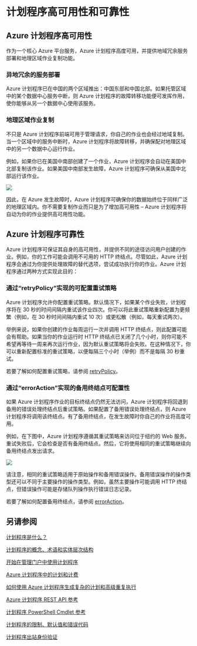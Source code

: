 <properties
 pageTitle="计划程序高可用性和可靠性"
 description="计划程序高可用性和可靠性"
 services="scheduler"
 documentationCenter=".NET"
 authors="krisragh"
 manager="dwrede"
 editor=""/>
<tags
 ms.service="scheduler"
 ms.workload="infrastructure-services"
 ms.tgt_pltfrm="na"
 ms.devlang="dotnet"
 ms.topic="article"
 ms.date="08/16/2016"
 wacn.date="10/10/2016"
 ms.author="krisragh"/>


# 计划程序高可用性和可靠性

## Azure 计划程序高可用性

作为一个核心 Azure 平台服务，Azure 计划程序高度可用，并提供地域冗余服务部署和地理区域作业复制功能。

### 异地冗余的服务部署

Azure 计划程序已在中国的两个区域推出：中国东部和中国北部。如果托管区域中的某个数据中心服务中断，则 Azure 计划程序的故障转移功能便可发挥作用，使你能够从另一个数据中心使用该服务。

### 地理区域作业复制

不只是 Azure 计划程序前端可用于管理请求，你自己的作业也会经过地域复制。当一个区域中的服务中断时，Azure 计划程序将故障转移，并确保配对地理区域中的另一个数据中心运行作业。

例如，如果你已在美国中南部创建了一个作业，Azure 计划程序会自动在美国中北部复制该作业。如果美国中南部发生故障，Azure 计划程序可确保从美国中北部运行该作业。

![][1]

因此，在 Azure 发生故障时，Azure 计划程序可确保你的数据始终位于同样广泛的地理区域内。你不需要复制作业而只是为了增加高可用性 – Azure 计划程序将自动为你的作业提供高可用性功能。

## Azure 计划程序可靠性

Azure 计划程序可保证其自身的高可用性，并提供不同的途径访问用户创建的作业。例如，你的工作可能会调用不可用的 HTTP 终结点。尽管如此，Azure 计划程序会通过为你提供处理故障的替代选项，尝试成功执行你的作业。Azure 计划程序通过两种方式实现此目的：

### 通过“retryPolicy”实现的可配置重试策略

Azure 计划程序允许你配置重试策略。默认情况下，如果某个作业失败，计划程序将在 30 秒的时间间隔内重试该作业四次。你可以将此重试策略重新配置为更频繁（例如，在 30 秒时间间隔内重试 10 次）或更松散（例如，每天重试两次）。

举例来说，如果你创建的作业每周运行一次并调用 HTTP 终结点，则此配置可能会有帮助。如果当你的作业运行时 HTTP 终结点已关闭了几个小时，则你可能不希望再等待一周来再次运行作业，因为默认重试策略将会失败。在这种情况下，你可以重新配置标准的重试策略，以便每隔三个小时（举例）而不是每隔 30 秒重试。

若要了解如何配置重试策略，请参阅 [retryPolicy](/documentation/articles/scheduler-concepts-terms/#retrypolicy)。

### 通过“errorAction”实现的备用终结点可配置性

如果 Azure 计划程序作业的目标终结点仍然无法访问，Azure 计划程序将回退到备用的错误处理终结点后重试策略。如果配置了备用错误处理终结点，则 Azure 计划程序将调用该终结点。有了备用终结点，在发生故障时你自己的作业将高度可用。

例如，在下图中，Azure 计划程序遵循其重试策略来访问位于纽约的 Web 服务。重试失败后，它会检查是否有备用终结点。然后，它将使用相同的重试策略继续向备用终结点发出请求。

![][2]

请注意，相同的重试策略适用于原始操作和备用错误操作。备用错误操作的操作类型还可以不同于主要操作的操作类型。例如，虽然主要操作可能调用 HTTP 终结点，但错误操作可能是存储队列操作执行错误日志记录。

若要了解如何配置备用终结点，请参阅 [errorAction](/documentation/articles/scheduler-concepts-terms/#action-and-erroraction)。

## 另请参阅
 
 [计划程序是什么？](/documentation/articles/scheduler-intro/)
 
 [计划程序的概念、术语和实体层次结构](/documentation/articles/scheduler-concepts-terms/)
 
 [开始在管理门户中使用计划程序](/documentation/articles/scheduler-get-started-portal/)
 
 [Azure 计划程序中的计划和计费](/documentation/articles/scheduler-plans-billing/)
 
 [如何使用 Azure 计划程序生成复杂的计划和高级重复执行](/documentation/articles/scheduler-advanced-complexity/)
 
 [Azure 计划程序 REST API 参考](https://msdn.microsoft.com/zh-cn/library/mt629143)
 
 [计划程序 PowerShell Cmdlet 参考](/documentation/articles/scheduler-powershell-reference/)
 
 [计划程序的限制、默认值和错误代码](/documentation/articles/scheduler-limits-defaults-errors/)
 
 [计划程序出站身份验证](/documentation/articles/scheduler-outbound-authentication/)
 
 
[1]: ./media/scheduler-high-availability-reliability/scheduler-high-availability-reliability-image1.png

[2]: ./media/scheduler-high-availability-reliability/scheduler-high-availability-reliability-image2.png

<!---HONumber=Mooncake_0926_2016-->